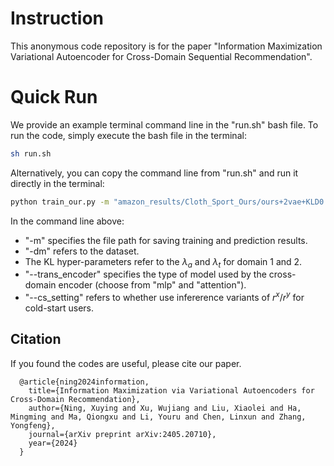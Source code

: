 # **Instruction**

This anonymous code repository is for the paper "Information Maximization Variational Autoencoder for Cross-Domain Sequential Recommendation".

# **Quick Run**

We provide an example terminal command line in the "run.sh" bash file. To run the code, simply execute the bash file in the terminal:

```bash
sh run.sh
```

Alternatively, you can copy the command line from "run.sh" and run it directly in the terminal:

```bash
python train_our.py -m "amazon_results/Cloth_Sport_Ours/ours+2vae+KLD0.005+KLD20.001_8e-4_AddR+CS_O" -dm cloth_sport  --kl_lambda_1 0.005 --kl_lambda_2 0.005 --kl_lambda_1_t 0.001 --kl_lambda_2_t 0.001 --lr 8e-4 --KLD1 1.5 --trans_encoder 'attention' --cs_setting True &
```

In the command line above:

* "-m" specifies the file path for saving training and prediction results.
* "-dm" refers to the dataset.
* The KL hyper-parameters refer to the $\lambda_a$ and $\lambda_t$ for domain 1 and 2.
* "--trans_encoder" specifies the type of model used by the cross-domain encoder (choose from "mlp" and "attention").
* "--cs_setting" refers to whether use infererence variants of $r^x$/$r^y$ for cold-start users.

## Citation

If you found the codes are useful, please cite our paper.

      @article{ning2024information,
        title={Information Maximization via Variational Autoencoders for Cross-Domain Recommendation},
        author={Ning, Xuying and Xu, Wujiang and Liu, Xiaolei and Ha, Mingming and Ma, Qiongxu and Li, Youru and Chen, Linxun and Zhang, Yongfeng},
        journal={arXiv preprint arXiv:2405.20710},
        year={2024}
      }

